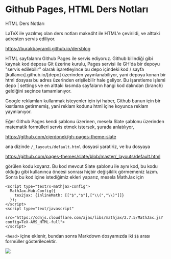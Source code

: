 # Github Pages, HTML Ders Notları

HTML Ders Notları

LaTeX ile yazılmış olan ders notları make4ht ile HTML'e çevirildi, ve
alttaki adresten servis ediliyor.

https://burakbayramli.github.io/dersblog

HTML sayfalarını Github Pages ile servis ediyoruz. Github bilindiği
gibi kaynak kod deposu Git üzerine kurulu, Pages servisi ile GH'da bir
depoyu "servis edilebilir" olarak işaretleyince bu depo içindeki kod /
sayfa [kullanıcı].github.io/[depo] üzerinden yayınlanabiliyor, yani
depoya konan bir html dosyası bu adres üzerinden erişilebilir hale
geliyor. Bu işaretleme işlemi depo | settings ve en alttaki kısımda
sayfaların hangi kod dalından (branch) geldiğini seçince tamamlanıyor.

Google reklamları kullanmak isteyenler için iyi haber, Github bunun
için bir kısıtlama getirmemiş, yani reklam kodunu html içine koyunca
reklam yayınlanıyor.

Eğer Github Pages kendi şablonu üzerinen, mesela Slate şablonu
üzerinden matematik formülleri servis etmek istersek, şurada anlatılıyor,

https://github.com/cjerdonek/gh-pages-theme-slate

ana dizinde `/_layouts/default.html` dosyasi yaratiriz, ve bu dosyaya

https://github.com/pages-themes/slate/blob/master/_layouts/default.html

görülen kodu koyarız. Bu kod mevcut Slate şablonu ile aynı kod, bu kodu
olduğu gibi kullanınca öncesi sonrası hiçbir değişiklik görmemeniz lazım. 
Sonra bu kod içine istediğimiz ekleri yaparız, mesela MathJax için

```
<script type="text/x-mathjax-config">
  MathJax.Hub.Config({
    tex2jax: {inlineMath: [["$","$"],["\\(","\\)"]]}
  });
</script>
<script type="text/javascript"
   src="https://cdnjs.cloudflare.com/ajax/libs/mathjax/2.7.5/MathJax.js?config=TeX-AMS_HTML-full">
</script>
```

`<head>` içine eklenir, bundan sonra Markdown dosyamızda iki `$$` arası formüller
gösterilecektir. 

![](Screenshot%2Bfrom%2B2017-10-24%2B13-49-15.png)
